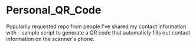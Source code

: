 # Personal_QR_Code

Popularily requested repo from people I've shared my contact information with - sample script to generate a QR code that automaticly fills out contact information on the scanner's phone.
